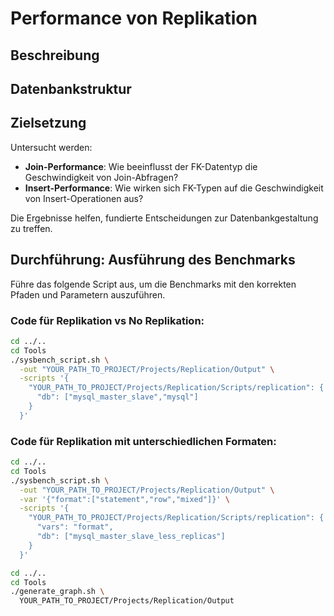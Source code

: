 # Performance von Replikation
## Beschreibung

## Datenbankstruktur

## Zielsetzung
Untersucht werden:
- **Join-Performance**: Wie beeinflusst der FK-Datentyp die Geschwindigkeit von Join-Abfragen?
- **Insert-Performance**: Wie wirken sich FK-Typen auf die Geschwindigkeit von Insert-Operationen aus?

Die Ergebnisse helfen, fundierte Entscheidungen zur Datenbankgestaltung zu treffen.

## Durchführung: Ausführung des Benchmarks

Führe das folgende Script aus, um die Benchmarks mit den korrekten Pfaden und Parametern auszuführen.

### Code für Replikation vs No Replikation:
```bash
cd ../..
cd Tools
./sysbench_script.sh \
  -out "YOUR_PATH_TO_PROJECT/Projects/Replication/Output" \
  -scripts '{
    "YOUR_PATH_TO_PROJECT/Projects/Replication/Scripts/replication": {
      "db": ["mysql_master_slave","mysql"]
    }
  }'
```

### Code für Replikation mit unterschiedlichen Formaten:
```bash
cd ../..
cd Tools
./sysbench_script.sh \
  -out "YOUR_PATH_TO_PROJECT/Projects/Replication/Output" \
  -var '{"format":["statement","row","mixed"]}' \
  -scripts '{
    "YOUR_PATH_TO_PROJECT/Projects/Replication/Scripts/replication": {
      "vars": "format",
      "db": ["mysql_master_slave_less_replicas"]
    }
  }'
```

```bash
cd ../..
cd Tools
./generate_graph.sh \
  YOUR_PATH_TO_PROJECT/Projects/Replication/Output
```